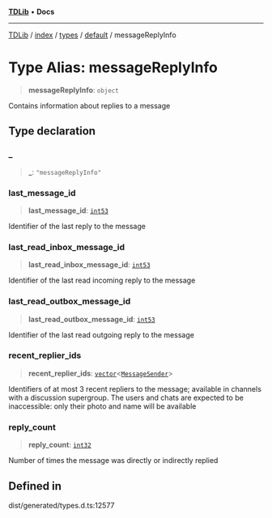 [**TDLib**](../../../../../../README.md) • **Docs**

***

[TDLib](../../../../../../modules.md) / [index](../../../../../README.md) / [types](../../../README.md) / [default](../README.md) / messageReplyInfo

# Type Alias: messageReplyInfo

> **messageReplyInfo**: `object`

Contains information about replies to a message

## Type declaration

### \_

> **\_**: `"messageReplyInfo"`

### last\_message\_id

> **last\_message\_id**: [`int53`](int53-1.md)

Identifier of the last reply to the message

### last\_read\_inbox\_message\_id

> **last\_read\_inbox\_message\_id**: [`int53`](int53-1.md)

Identifier of the last read incoming reply to the message

### last\_read\_outbox\_message\_id

> **last\_read\_outbox\_message\_id**: [`int53`](int53-1.md)

Identifier of the last read outgoing reply to the message

### recent\_replier\_ids

> **recent\_replier\_ids**: [`vector`](vector.md)\<[`MessageSender`](MessageSender.md)\>

Identifiers of at most 3 recent repliers to the message; available in channels with a discussion supergroup. The users and chats are expected to be inaccessible: only their photo and name will be available

### reply\_count

> **reply\_count**: [`int32`](int32-1.md)

Number of times the message was directly or indirectly replied

## Defined in

dist/generated/types.d.ts:12577
